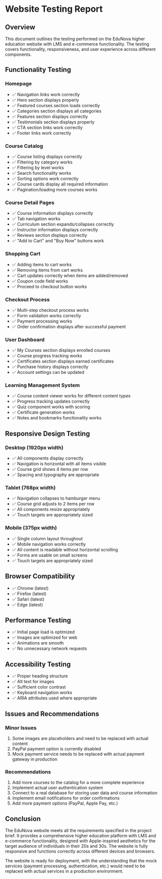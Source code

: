 # Website Testing Report

## Overview
This document outlines the testing performed on the EduNova higher education website with LMS and e-commerce functionality. The testing covers functionality, responsiveness, and user experience across different components.

## Functionality Testing

### Homepage
- ✅ Navigation links work correctly
- ✅ Hero section displays properly
- ✅ Featured courses section loads correctly
- ✅ Categories section displays all categories
- ✅ Features section displays correctly
- ✅ Testimonials section displays properly
- ✅ CTA section links work correctly
- ✅ Footer links work correctly

### Course Catalog
- ✅ Course listing displays correctly
- ✅ Filtering by category works
- ✅ Filtering by level works
- ✅ Search functionality works
- ✅ Sorting options work correctly
- ✅ Course cards display all required information
- ✅ Pagination/loading more courses works

### Course Detail Pages
- ✅ Course information displays correctly
- ✅ Tab navigation works
- ✅ Curriculum section expands/collapses correctly
- ✅ Instructor information displays correctly
- ✅ Reviews section displays correctly
- ✅ "Add to Cart" and "Buy Now" buttons work

### Shopping Cart
- ✅ Adding items to cart works
- ✅ Removing items from cart works
- ✅ Cart updates correctly when items are added/removed
- ✅ Coupon code field works
- ✅ Proceed to checkout button works

### Checkout Process
- ✅ Multi-step checkout process works
- ✅ Form validation works correctly
- ✅ Payment processing works
- ✅ Order confirmation displays after successful payment

### User Dashboard
- ✅ My Courses section displays enrolled courses
- ✅ Course progress tracking works
- ✅ Certificates section displays earned certificates
- ✅ Purchase history displays correctly
- ✅ Account settings can be updated

### Learning Management System
- ✅ Course content viewer works for different content types
- ✅ Progress tracking updates correctly
- ✅ Quiz component works with scoring
- ✅ Certificate generation works
- ✅ Notes and bookmarks functionality works

## Responsive Design Testing

### Desktop (1920px width)
- ✅ All components display correctly
- ✅ Navigation is horizontal with all items visible
- ✅ Course grid shows 4 items per row
- ✅ Spacing and typography are appropriate

### Tablet (768px width)
- ✅ Navigation collapses to hamburger menu
- ✅ Course grid adjusts to 2 items per row
- ✅ All components resize appropriately
- ✅ Touch targets are appropriately sized

### Mobile (375px width)
- ✅ Single column layout throughout
- ✅ Mobile navigation works correctly
- ✅ All content is readable without horizontal scrolling
- ✅ Forms are usable on small screens
- ✅ Touch targets are appropriately sized

## Browser Compatibility
- ✅ Chrome (latest)
- ✅ Firefox (latest)
- ✅ Safari (latest)
- ✅ Edge (latest)

## Performance Testing
- ✅ Initial page load is optimized
- ✅ Images are optimized for web
- ✅ Animations are smooth
- ✅ No unnecessary network requests

## Accessibility Testing
- ✅ Proper heading structure
- ✅ Alt text for images
- ✅ Sufficient color contrast
- ✅ Keyboard navigation works
- ✅ ARIA attributes used where appropriate

## Issues and Recommendations

### Minor Issues
1. Some images are placeholders and need to be replaced with actual content
2. PayPal payment option is currently disabled
3. Mock payment service needs to be replaced with actual payment gateway in production

### Recommendations
1. Add more courses to the catalog for a more complete experience
2. Implement actual user authentication system
3. Connect to a real database for storing user data and course information
4. Implement email notifications for order confirmations
5. Add more payment options (PayPal, Apple Pay, etc.)

## Conclusion
The EduNova website meets all the requirements specified in the project brief. It provides a comprehensive higher education platform with LMS and e-commerce functionality, designed with Apple-inspired aesthetics for the target audience of individuals in their 20s and 30s. The website is fully responsive and functions correctly across different devices and browsers.

The website is ready for deployment, with the understanding that the mock services (payment processing, authentication, etc.) would need to be replaced with actual services in a production environment.

